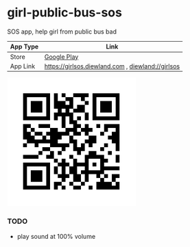 # girl-public-bus-sos
SOS app, help girl from public bus bad

| App Type | Link |
|----------|------|
| Store | <a href='https://play.google.com/store/apps/details?id=com.diewland.girlpublicbussos'>Google Play</a> |
| App Link | https://girlsos.diewland.com , <a href='diewland://girlsos'>diewland://girlsos</a> |

<img src='https://raw.githubusercontent.com/diewland/girl-public-bus-sos/master/qr.png'>

### TODO
* play sound at 100% volume
